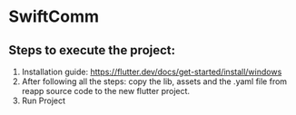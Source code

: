 # SwiftComm

## Steps to execute the project:

1. Installation guide: https://flutter.dev/docs/get-started/install/windows
2. After following all the steps: copy the lib, assets and the .yaml file
 from reapp source code to the new flutter project.
3. Run Project

